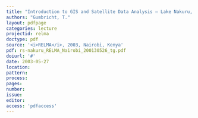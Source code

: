 ```yaml
---
title: "Introduction to GIS and Satellite Data Analysis – Lake Nakuru, Kenya"
authors: "Gumbricht, T."
layout: pdfpage
categories: lecture
projectid: relma
doctype: pdf
source: '<i>RELMA</i>, 2003, Nairobi, Kenya'
pdf: rs-nakuru_RELMA_Nairobi_200130526_tg.pdf
doiurl: '#'
date: 2003-05-27
location:
pattern:
process:
pages:
number:
issue:
editor:
access: 'pdfaccess'
---
```


